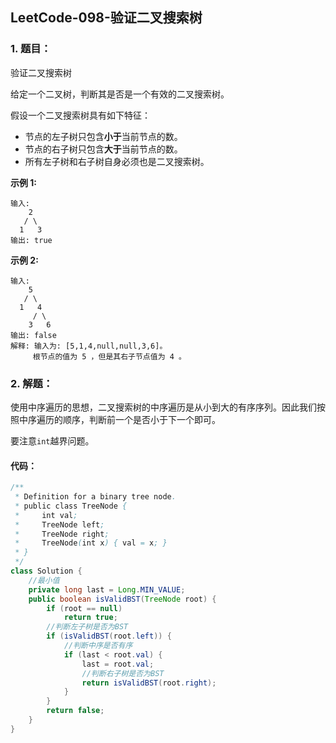 ## LeetCode-098-验证二叉搜索树

### 1. 题目：

验证二叉搜索树

给定一个二叉树，判断其是否是一个有效的二叉搜索树。

假设一个二叉搜索树具有如下特征：

- 节点的左子树只包含**小于**当前节点的数。
- 节点的右子树只包含**大于**当前节点的数。
- 所有左子树和右子树自身必须也是二叉搜索树。

**示例 1:**

```
输入:
    2
   / \
  1   3
输出: true
```

**示例 2:**

```
输入:
    5
   / \
  1   4
     / \
    3   6
输出: false
解释: 输入为: [5,1,4,null,null,3,6]。
     根节点的值为 5 ，但是其右子节点值为 4 。
```

### 2. 解题：

使用中序遍历的思想，二叉搜索树的中序遍历是从小到大的有序序列。因此我们按照中序遍历的顺序，判断前一个是否小于下一个即可。

要注意`int`越界问题。

#### 代码：

```java
/**
 * Definition for a binary tree node.
 * public class TreeNode {
 *     int val;
 *     TreeNode left;
 *     TreeNode right;
 *     TreeNode(int x) { val = x; }
 * }
 */
class Solution {
    //最小值
    private long last = Long.MIN_VALUE;
    public boolean isValidBST(TreeNode root) {
        if (root == null)
            return true;
        //判断左子树是否为BST    
        if (isValidBST(root.left)) {
            //判断中序是否有序
            if (last < root.val) {
                last = root.val;
                //判断右子树是否为BST
                return isValidBST(root.right);
            }
        }
        return false;
    }
}
```

